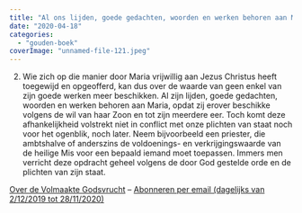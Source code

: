 ```yaml
---
title: "Al ons lijden, goede gedachten, woorden en werken behoren aan Maria"
date: "2020-04-18"
categories: 
  - "gouden-boek"
coverImage: "unnamed-file-121.jpeg"
---
```


2) Wie zich op die manier door Maria vrijwillig aan Jezus Christus heeft toegewijd en opgeofferd, kan dus over de waarde van geen enkel van zijn goede werken meer beschikken. Al zijn lijden, goede gedachten, woorden en werken behoren aan Maria, opdat zij erover beschikke volgens de wil van haar Zoon en tot zijn meerdere eer. Toch komt deze afhankelijkheid volstrekt niet in conflict met onze plichten van staat noch voor het ogenblik, noch later. Neem bijvoorbeeld een priester, die ambtshalve of anderszins de voldoenings- en verkrijgingswaarde van de heilige Mis voor een bepaald iemand moet toepassen. Immers men verricht deze opdracht geheel volgens de door God gestelde orde en de plichten van zijn staat.

[Over de Volmaakte Godsvrucht](/blog/een-jaar-lang-volmaakte-godsvrucht/) – [Abonneren per email (dagelijks van 2/12/2019 tot 28/11/2020)](http://eepurl.com/9RKvX)
